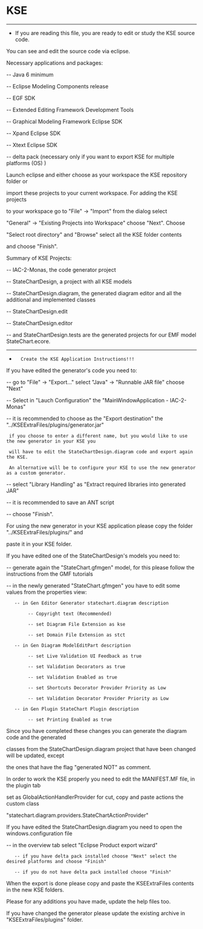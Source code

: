 KSE
===

* ********************************************************************************* *
*  If you are reading this file, you are ready to edit or study the KSE source code.  



You can see and edit the source code via eclipse.


Necessary applications and packages:

  -- Java 6 minimum
  
  -- Eclipse Modeling Components release
  
  -- EGF SDK
  
  -- Extended Editing Framework Development Tools
  
  -- Graphical Modeling Framework Eclipse SDK
  
  -- Xpand Eclipse SDK
  
  -- Xtext Eclipse SDK
  
  -- delta pack (necessary only if you want to export KSE for multiple platforms (OS) )
  

Launch eclipse and either choose as your workspace the KSE repository folder or

import these projects to your current workspace. For adding the KSE projects

to your workspace go to "File" -> "Import" from the dialog select 

"General" -> "Existing Projects into Workspace" choose "Next". Choose 

"Select root directory" and "Browse" select all the KSE folder contents 

and choose "Finish".


Summary of KSE Projects:

  -- IAC-2-Monas, the code generator project
  
  -- StateChartDesign, a project with all KSE models
  
  -- StateChartDesign.diagram, the generated diagram editor and all the additional and implemented classes
  
  -- StateChartDesign.edit 
  
  -- StateChartDesign.editor
  
  -- and StateChartDesign.tests are the generated projects for our EMF model StateChart.ecore.
  



* ********************************************************************************* *
*       Create the KSE Application Instructions!!!      

If you have edited the generator's code you need to:

  -- go to "File" -> "Export..." select "Java" -> "Runnable JAR file" choose "Next"
  
  -- Select in "Lauch Configuration" the "MainWindowApplication - IAC-2-Monas"
  
  -- it is recommended to choose as the "Export destination"  the "../KSEExtraFiles/plugins/generator.jar"
  
     if you choose to enter a different name, but you would like to use the new generator in your KSE you 
     
     will have to edit the StateChartDesign.diagram code and export again the KSE.
     
     An alternative will be to configure your KSE to use the new generator as a custom generator.
     
  -- select "Library Handling" as "Extract required libraries into generated JAR"
  
  -- it is recommended to save an ANT script
  
  -- choose "Finish".
  
  For using the new generator in your KSE application please copy the folder "../KSEExtraFiles/plugins/" and
  
  paste it in your KSE folder.
  
  
If you have edited one of the StateChartDesign's models you need to:


  -- generate again the "StateChart.gfmgen" model, for this please follow the instructions from the GMF tutorials
  
  -- in the newly generated "StateChart.gfmgen" you have to edit some values from the properties view:
  
	   -- in Gen Editor Generator statechart.diagram description
	   
		    -- Copyright text (Recommended)
		    
		    -- set Diagram File Extension as kse
		    
		    -- set Domain File Extension as stct
		    
	   -- in Gen Diagram ModelEditPart description
	   
	        -- set Live Validation UI Feedback as true
	        
	        -- set Validation Decorators as true
	        
	        -- set Validation Enabled as true
	        
	        -- set Shortcuts Decorator Provider Priority as Low
	        
	        -- set Validation Decorator Provider Priority as Low
	        
	   -- in Gen Plugin StateChart Plugin description
	   
	        -- set Printing Enabled as true
	        
  
  Since you have completed these changes you can generate the diagram code and the generated
  
  classes from the StateChartDesign.diagram project that have been changed will be updated, except
  
  the ones that have the flag "generated NOT" as comment.
  
  In order to work the KSE properly you need to edit the MANIFEST.MF file, in the plugin tab
  
  set as GlobalActionHandlerProvider for cut, copy and paste actions the custom class 
  
  "statechart.diagram.providers.StateChartActionProvider"
  
  
  
If you have edited the StateChartDesign.diagram you need to open the windows.configuration file

  -- in the overview tab select "Eclipse Product export wizard"
  
	   -- if you have delta pack installed choose "Next" select the desired platforms and choose "Finish"
	   
	   -- if you do not have delta pack installed choose "Finish"
	   
	   
  When the export is done please copy and paste the KSEExtraFiles contents in the new KSE folders.
  
  Please for any additions you have made, update the help files too.
  
  If you have changed the generator please update the existing archive in "KSEExtraFiles/plugins" folder.
  


